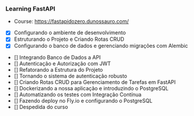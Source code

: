 ### Learning FastAPI 

- Course: https://fastapidozero.dunossauro.com/


- [x] Configurando o ambiente de desenvolvimento
- [x] Estruturando o Projeto e Criando Rotas CRUD
- [x] Configurando o banco de dados e gerenciando migrações com Alembic
- [] Integrando Banco de Dados a API
- [] Autenticação e Autorização com JWT
- [] Refatorando a Estrutura do Projeto
- [] Tornando o sistema de autenticação robusto
- [] Criando Rotas CRUD para Gerenciamento de Tarefas em FastAPI
- [] Dockerizando a nossa aplicação e introduzindo o PostgreSQL
- [] Automatizando os testes com Integração Contínua
- [] Fazendo deploy no Fly.io e configurando o PostgreSQL
- [] Despedida do curso
